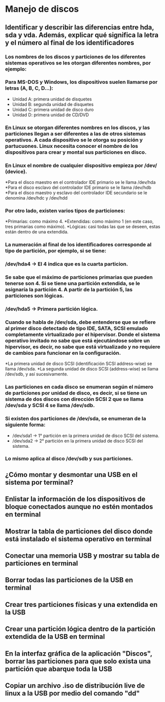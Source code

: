 # Manejo de discos
## Identificar y describir las diferencias entre hda, sda y vda. Además, explicar qué significa la letra y el número al final de los identificadores
### Los nombres de los discos y particiones de los diferentes sistemas operativos se les otorgan diferentes nombres, por ejemplo:
### Para MS-DOS y Windows, los dispositivos suelen llamarse por letras (A, B, C, D...):
* Unidad A: primera unidad de disquetes
* Unidad B: segunda unidad de disquetes
* Unidad C: primera unidad de disco duro
* Unidad D: primera unidad de CD/DVD
### En Linux se otorgan diferentes nombres en los discos, y las particiones llegan a ser diferentes a las de otros sistemas operativos. A cada dispositivo se le otorga su posición y partucuones. Linux necesita conocer el nombre de los dispositivos para crear y montal sus particiones en disco.
### En Linux el nombre de cualquier dispositivo empieza por /dev/ (device).
*Para el disco maestro en el controlador IDE primario se le llama /dev/hda
*Para el disco esclavo del controlador IDE primario se le llama /dev/hdb
*Para el disco maestro y esclavo del controlador IDE secundario se le denomina /dev/hdc y /dev/hdd
### Por otro lado, existen varios tipos de particiones:
*Primarias: como máximo 4.
*Extendidas: como máximo 1 (en este caso, tres primarias como máximo).
*Lógicas: casi todas las que se deseen, estas están dentro de una extendida.
### La numeración al final de los identificadores corresponde al tipo de partición, por ejemplo, si se tiene:
### /dev/hda4 -> El 4 indica que es la cuarta particion.
### Se sabe que el máximo de particiones primarias que pueden tenerse son 4. Si se tiene una partición extendida, se le asignaría la partición 4. A partir de la partición 5, las particiones son lógicas.
### /dev/hda5 -> Primera partición lógica.
### Cuando se habla de /dev/sda, debe entenderse que se refiere al primer disco detectado de tipo IDE, SATA, SCSI emulado completamente virtualizado por el hipervisor. Donde el sistema operativo invitado no sabe que está ejecutándose sobre un hipervisor, es decir, no sabe que está virtualizado y no requiere de cambios para funcionar en la configuración.
*La primera unidad de disco SCSI (identificación SCSI address-wise) se llama /dev/sda.
*La segunda unidad de disco SCSI (address-wise) se llama /dev/sdb, y así sucesivamente.
### Las particiones en cada disco se enumeran según el número de particiones por unidad de disco, es decir, si se tiene un sistema de dos discos con dirección SCSI 2 que se llama /dev/sda y SCSI 4 se llama /dev/sdb.
### Si existen dos particiones de /dev/sda, se enumeran de la siguiente forma:
* /dev/sda1 -> 1° partición en la primera unidad de disco SCSI del sistema.
* /dev/sda2 -> 2° partición en la primera unidad de disco SCSI del sistema.
### Lo mismo aplica al disco /dev/sdb y sus particiones.
## ¿Cómo montar y desmontar una USB en el sistema por terminal?
## Enlistar la información de los dispositivos de bloque conectados aunque no estén montados en terminal
## Mostrar la tabla de particiones del disco donde está instalado el sistema operativo en terminal
## Conectar una memoria USB y mostrar su tabla de particiones en terminal
## Borrar todas las particiones de la USB en terminal
## Crear tres particiones físicas y una extendida en la USB
## Crear una partición lógica dentro de la partición extendida de la USB en terminal
## En la interfaz gráfica de la aplicación "Discos", borrar las particiones para que solo exista una partición que abarque toda la USB
## Copiar un archivo .iso de distribución live de linux a la USB por medio del comando "dd"
